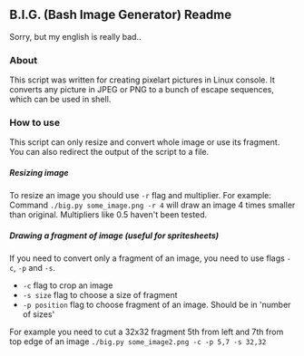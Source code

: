 ## B.I.G. (Bash Image Generator) Readme

Sorry, but my english is really bad..

### About

This script was written for creating pixelart pictures in Linux console. It converts any picture in JPEG or PNG to a bunch of escape sequences, which can be used in shell.

### How to use

This script can only resize and convert whole image or use its fragment.
You can also redirect the output of the script to a file.

##### Resizing image

To resize an image you should use `-r` flag and multiplier.
For example: Command `./big.py some_image.png -r 4` will draw an image 4 times smaller than original.
Multipliers like 0.5 haven't been tested.

##### Drawing a fragment of image (useful for spritesheets)

If you need to convert only a fragment of an image, you need to use flags `-c`, `-p` and `-s`.

 - `-c` flag to crop an image
 - `-s size` flag to choose a size of fragment
 - `-p position` flag to choose fragment of an image. Should be in 'number of sizes'

For example you need to cut a 32x32 fragment 5th from left and 7th from top edge of an image
`./big.py some_image2.png -c -p 5,7 -s 32,32`